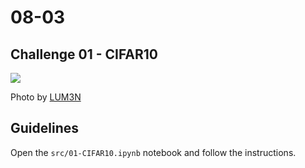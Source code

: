 # 08-03

## Challenge 01 - CIFAR10

![](https://images.unsplash.com/photo-1493723843671-1d655e66ac1c?ixlib=rb-1.2.1&ixid=eyJhcHBfaWQiOjEyMDd9&auto=format&fit=crop&w=1050&q=80)

Photo by [LUM3N](https://unsplash.com/photos/-RBuQ2PK_L8)

## Guidelines

Open the `src/01-CIFAR10.ipynb` notebook and follow the instructions.
